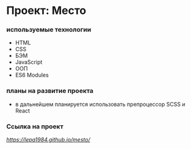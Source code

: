 # Проект: Место

### используемые технологии

-   HTML
-   CSS
-   БЭМ
-   JavaScript
-   ООП
-   ES6 Modules

### планы на развитие проекта

-   в дальнейшем планируется использовать препроцессор SCSS и React

### Ссылка на проект

*https://lepa1984.github.io/mesto/*
